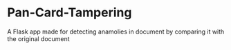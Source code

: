 # Pan-Card-Tampering 
A Flask app made for detecting anamolies in document by comparing it with the original document
